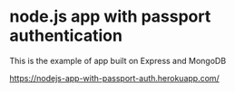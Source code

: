 # node.js app with passport authentication
 This is the example of app built on Express and MongoDB

https://nodejs-app-with-passport-auth.herokuapp.com/
